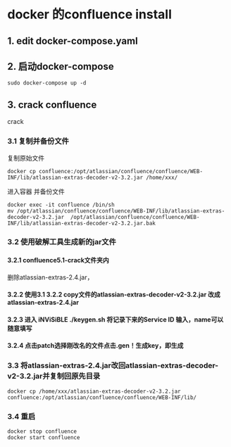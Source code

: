 # docker 的confluence install
## 1. edit docker-compose.yaml

## 2. 启动docker-compose
```
sudo docker-compose up -d
```
## 3. crack confluence
  crack
### 3.1 复制并备份文件
复制原始文件
```
docker cp confluence:/opt/atlassian/confluence/confluence/WEB-INF/lib/atlassian-extras-decoder-v2-3.2.jar /home/xxx/
```
进入容器 并备份文件
```
docker exec -it confluence /bin/sh
mv /opt/atlassian/confluence/confluence/WEB-INF/lib/atlassian-extras-decoder-v2-3.2.jar  /opt/atlassian/confluence/confluence/WEB-INF/lib/atlassian-extras-decoder-v2-3.2.jar.bak
```
### 3.2 使用破解工具生成新的jar文件
#### 3.2.1 confluence5.1-crack文件夹内
删除atlassian-extras-2.4.jar，
#### 3.2.2 使用3.1 3.2.2 copy文件的atlassian-extras-decoder-v2-3.2.jar 改成atlassian-extras-2.4.jar
#### 3.2.3 进入 iNViSiBLE ./keygen.sh 将记录下来的Service ID 输入，name可以随意填写
#### 3.2.4 点击patch选择刚改名的文件点击.gen！生成key，即生成

### 3.3 将atlassian-extras-2.4.jar改回atlassian-extras-decoder-v2-3.2.jar并复制回原先目录

```
docker cp /home/xxx/atlassian-extras-decoder-v2-3.2.jar confluence:/opt/atlassian/confluence/confluence/WEB-INF/lib/
```
### 3.4 重启

```
docker stop confluence
docker start confluence
```

